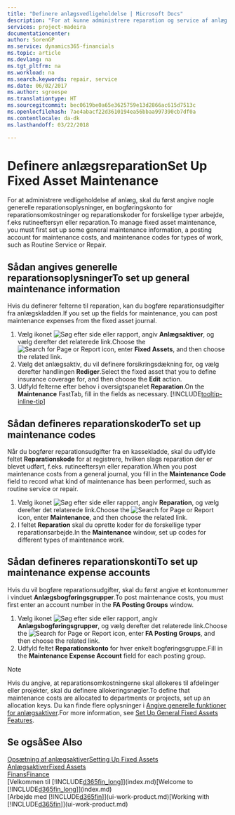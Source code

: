 ```yaml
---
title: "Definere anlægsvedligeholdelse | Microsoft Docs"
description: "For at kunne administrere reparation og service af anlæg skal du angive generelle vedligeholdelsesoplysninger, koder for typen af arbejde og en bogføringskonto for omkostninger."
services: project-madeira
documentationcenter: 
author: SorenGP
ms.service: dynamics365-financials
ms.topic: article
ms.devlang: na
ms.tgt_pltfrm: na
ms.workload: na
ms.search.keywords: repair, service
ms.date: 06/02/2017
ms.author: sgroespe
ms.translationtype: HT
ms.sourcegitcommit: bec0619be0a65e3625759e13d2866ac615d7513c
ms.openlocfilehash: 7ae4abacf22d3610194ea56bbaa997390cb7df0a
ms.contentlocale: da-dk
ms.lasthandoff: 03/22/2018

---
```

# <a name="set-up-fixed-asset-maintenance"></a><span data-ttu-id="bb5a8-103">Definere anlægsreparation</span><span class="sxs-lookup"><span data-stu-id="bb5a8-103">Set Up Fixed Asset Maintenance</span></span>
<span data-ttu-id="bb5a8-104">For at administrere vedligeholdelse af anlæg, skal du først angive nogle generelle reparationsoplysninger, en bogføringskonto for reparationsomkostninger og reparationskoder for forskellige typer arbejde, f.eks rutineeftersyn eller reparation.</span><span class="sxs-lookup"><span data-stu-id="bb5a8-104">To manage fixed asset maintenance, you must first set up some general maintenance information, a posting account for maintenance costs, and maintenance codes for types of work, such as Routine Service or Repair.</span></span>

## <a name="to-set-up-general-maintenance-information"></a><span data-ttu-id="bb5a8-105">Sådan angives generelle reparationsoplysninger</span><span class="sxs-lookup"><span data-stu-id="bb5a8-105">To set up general maintenance information</span></span>
<span data-ttu-id="bb5a8-106">Hvis du definerer felterne til reparation, kan du bogføre reparationsudgifter fra anlægskladden.</span><span class="sxs-lookup"><span data-stu-id="bb5a8-106">If you set up the fields for maintenance, you can post maintenance expenses from the fixed asset journal.</span></span>

1. <span data-ttu-id="bb5a8-107">Vælg ikonet ![Søg efter side eller rapport](media/ui-search/search_small.png "Ikonet Søg efter side eller rapport"), angiv **Anlægsaktiver**, og vælg derefter det relaterede link.</span><span class="sxs-lookup"><span data-stu-id="bb5a8-107">Choose the ![Search for Page or Report](media/ui-search/search_small.png "Search for Page or Report icon") icon, enter **Fixed Assets**, and then choose the related link.</span></span>
2. <span data-ttu-id="bb5a8-108">Vælg det anlægsaktiv, du vil definere forsikringsdækning for, og vælg derefter handlingen **Rediger**.</span><span class="sxs-lookup"><span data-stu-id="bb5a8-108">Select the fixed asset that you to define insurance coverage for, and then choose the **Edit** action.</span></span>
3. <span data-ttu-id="bb5a8-109">Udfyld felterne efter behov i oversigtspanelet **Reparation**.</span><span class="sxs-lookup"><span data-stu-id="bb5a8-109">On the **Maintenance** FastTab, fill in the fields as necessary.</span></span> [!INCLUDE[tooltip-inline-tip](includes/tooltip-inline-tip_md.md)]

## <a name="to-set-up-maintenance-codes"></a><span data-ttu-id="bb5a8-110">Sådan defineres reparationskoder</span><span class="sxs-lookup"><span data-stu-id="bb5a8-110">To set up maintenance codes</span></span>
<span data-ttu-id="bb5a8-111">Når du bogfører reparationsudgifter fra en kassekladde, skal du udfylde feltet **Reparationskode** for at registrere, hvilken slags reparation der er blevet udført, f.eks. rutineeftersyn eller reparation.</span><span class="sxs-lookup"><span data-stu-id="bb5a8-111">When you post maintenance costs from a general journal, you fill in the **Maintenance Code** field to record what kind of maintenance has been performed, such as routine service or repair.</span></span>

1. <span data-ttu-id="bb5a8-112">Vælg ikonet ![Søg efter side eller rapport](media/ui-search/search_small.png "Ikonet Søg efter side eller rapport"), angiv **Reparation**, og vælg derefter det relaterede link.</span><span class="sxs-lookup"><span data-stu-id="bb5a8-112">Choose the ![Search for Page or Report](media/ui-search/search_small.png "Search for Page or Report icon") icon, enter **Maintenance**, and then choose the related link.</span></span>
2. <span data-ttu-id="bb5a8-113">I feltet **Reparation** skal du oprette koder for de forskellige typer reparationsarbejde.</span><span class="sxs-lookup"><span data-stu-id="bb5a8-113">In the **Maintenance** window, set up codes for different types of maintenance work.</span></span>

## <a name="to-set-up-maintenance-expense-accounts"></a><span data-ttu-id="bb5a8-114">Sådan defineres reparationskonti</span><span class="sxs-lookup"><span data-stu-id="bb5a8-114">To set up maintenance expense accounts</span></span>
<span data-ttu-id="bb5a8-115">Hvis du vil bogføre reparationsudgifter, skal du først angive et kontonummer i vinduet **Anlægsbogføringsgrupper**.</span><span class="sxs-lookup"><span data-stu-id="bb5a8-115">To post maintenance costs, you must first enter an account number in the **FA Posting Groups** window.</span></span>

1. <span data-ttu-id="bb5a8-116">Vælg ikonet ![Søg efter side eller rapport](media/ui-search/search_small.png "Ikonet Søg efter side eller rapport"), angiv **Anlægsbogføringsgrupper**, og vælg derefter det relaterede link.</span><span class="sxs-lookup"><span data-stu-id="bb5a8-116">Choose the ![Search for Page or Report](media/ui-search/search_small.png "Search for Page or Report icon") icon, enter **FA Posting Groups**, and then choose the related link.</span></span>
2. <span data-ttu-id="bb5a8-117">Udfyld feltet **Reparationskonto** for hver enkelt bogføringsgruppe.</span><span class="sxs-lookup"><span data-stu-id="bb5a8-117">Fill in the **Maintenance Expense Account** field for each posting group.</span></span>

> [!NOTE]  
>   <span data-ttu-id="bb5a8-118">Hvis du angive, at reparationsomkostningerne skal allokeres til afdelinger eller projekter, skal du definere allokeringsnøgler.</span><span class="sxs-lookup"><span data-stu-id="bb5a8-118">To define that maintenance costs are allocated to departments or projects, set up an allocation keys.</span></span> <span data-ttu-id="bb5a8-119">Du kan finde flere oplysninger i [Angive generelle funktioner for anlægsaktiver](fa-how-setup-general.md).</span><span class="sxs-lookup"><span data-stu-id="bb5a8-119">For more information, see [Set Up General Fixed Assets Features](fa-how-setup-general.md).</span></span>

## <a name="see-also"></a><span data-ttu-id="bb5a8-120">Se også</span><span class="sxs-lookup"><span data-stu-id="bb5a8-120">See Also</span></span>
[<span data-ttu-id="bb5a8-121">Opsætning af anlægsaktiver</span><span class="sxs-lookup"><span data-stu-id="bb5a8-121">Setting Up Fixed Assets</span></span>](fa-setup.md)  
[<span data-ttu-id="bb5a8-122">Anlægsaktiver</span><span class="sxs-lookup"><span data-stu-id="bb5a8-122">Fixed Assets</span></span>](fa-manage.md)  
[<span data-ttu-id="bb5a8-123">Finans</span><span class="sxs-lookup"><span data-stu-id="bb5a8-123">Finance</span></span>](finance.md)  
<span data-ttu-id="bb5a8-124">[Velkommen til [!INCLUDE[d365fin_long](includes/d365fin_long_md.md)]](index.md)</span><span class="sxs-lookup"><span data-stu-id="bb5a8-124">[Welcome to [!INCLUDE[d365fin_long](includes/d365fin_long_md.md)]](index.md)</span></span>  
<span data-ttu-id="bb5a8-125">[Arbejde med [!INCLUDE[d365fin](includes/d365fin_md.md)]](ui-work-product.md)</span><span class="sxs-lookup"><span data-stu-id="bb5a8-125">[Working with [!INCLUDE[d365fin](includes/d365fin_md.md)]](ui-work-product.md)</span></span>

